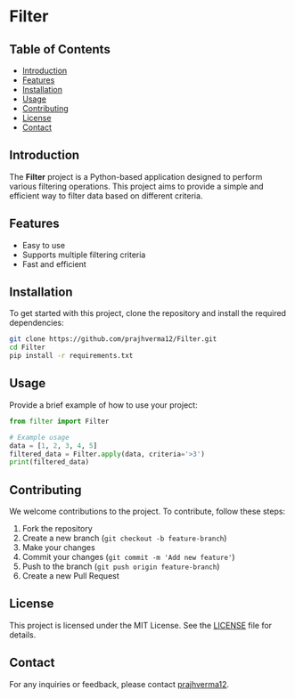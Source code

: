 # Filter

## Table of Contents

- [Introduction](#introduction)
- [Features](#features)
- [Installation](#installation)
- [Usage](#usage)
- [Contributing](#contributing)
- [License](#license)
- [Contact](#contact)

## Introduction

The **Filter** project is a Python-based application designed to perform various filtering operations. This project aims to provide a simple and efficient way to filter data based on different criteria.

## Features

- Easy to use
- Supports multiple filtering criteria
- Fast and efficient

## Installation

To get started with this project, clone the repository and install the required dependencies:

```bash
git clone https://github.com/prajhverma12/Filter.git
cd Filter
pip install -r requirements.txt
```

## Usage

Provide a brief example of how to use your project:

```python
from filter import Filter

# Example usage
data = [1, 2, 3, 4, 5]
filtered_data = Filter.apply(data, criteria='>3')
print(filtered_data)
```

## Contributing

We welcome contributions to the project. To contribute, follow these steps:

1. Fork the repository
2. Create a new branch (`git checkout -b feature-branch`)
3. Make your changes
4. Commit your changes (`git commit -m 'Add new feature'`)
5. Push to the branch (`git push origin feature-branch`)
6. Create a new Pull Request

## License

This project is licensed under the MIT License. See the [LICENSE](LICENSE) file for details.

## Contact

For any inquiries or feedback, please contact [prajhverma12](https://github.com/prajhverma12).
